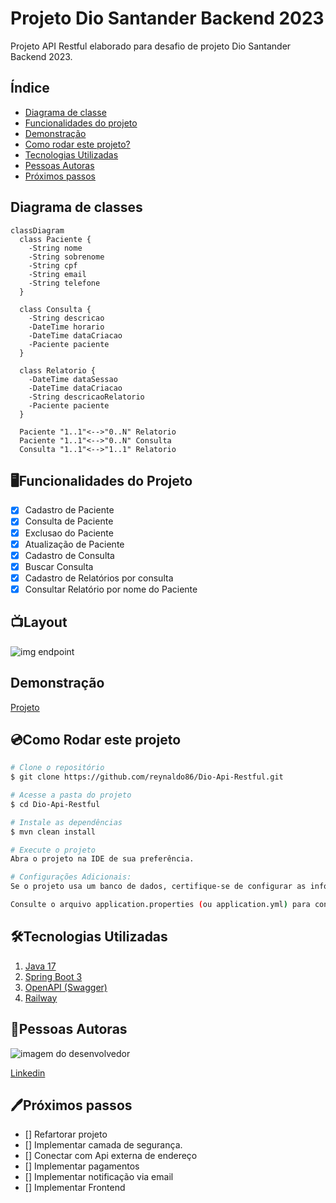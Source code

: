 # Projeto Dio Santander Backend 2023

Projeto API Restful elaborado para desafio de projeto Dio Santander Backend 2023.

## Índice
- <a href="#diagrama">Diagrama de classe</a>
- <a href="#funcionalidades">Funcionalidades do projeto</a>
- <a href="#demonstracao">Demonstração</a>
- <a href="#rodar">Como rodar este projeto?</a> 
- <a href="#Tecnologias">Tecnologias Utilizadas</a>
- <a href="#autoras">Pessoas Autoras</a>
- <a href="#passos">Próximos passos</a>

## Diagrama de classes
```mermaid
classDiagram
  class Paciente {
    -String nome
    -String sobrenome
    -String cpf
    -String email
    -String telefone
  }

  class Consulta {
    -String descricao
    -DateTime horario
    -DateTime dataCriacao
    -Paciente paciente
  }

  class Relatorio {
    -DateTime dataSessao
    -DateTime dataCriacao
    -String descricaoRelatorio
    -Paciente paciente
  }

  Paciente "1..1"<-->"0..N" Relatorio
  Paciente "1..1"<-->"0..N" Consulta
  Consulta "1..1"<-->"1..1" Relatorio
```

## 🖥️Funcionalidades do Projeto 
- [x] Cadastro de Paciente
- [x] Consulta de Paciente
- [x] Exclusao do Paciente
- [x] Atualização de Paciente
- [x] Cadastro de Consulta
- [x] Buscar Consulta
- [x] Cadastro de Relatórios por consulta
- [x] Consultar Relatório por nome do Paciente

## 📺Layout
<img src="https://github.com/reynaldo86/Dio-Api-Restful/issues/6" alt="img endpoint"></img>

## Demonstração
[Projeto](https://dio-api-restful-production.up.railway.app/swagger-ui/index.html)


## 💿Como Rodar este projeto
```bash
# Clone o repositório 
$ git clone https://github.com/reynaldo86/Dio-Api-Restful.git

# Acesse a pasta do projeto
$ cd Dio-Api-Restful

# Instale as dependências
$ mvn clean install

# Execute o projeto
Abra o projeto na IDE de sua preferência.

# Configurações Adicionais:
Se o projeto usa um banco de dados, certifique-se de configurar as informações de conexão no arquivo de configuração.

Consulte o arquivo application.properties (ou application.yml) para configurar outras propriedades da aplicação, como porta, URL da base de dados, é os ambientes.

```
## 🛠️Tecnologias Utilizadas
1. [Java 17](https://www.java.com/pt-BR/)
2. [Spring Boot 3](https://spring.io/projects/spring-boot)
3. [OpenAPI (Swagger)](https://springdoc.org/)
4. [Railway](https://railway.app/)

## 👤Pessoas Autoras
<img src="https://media.licdn.com/dms/image/C4D03AQFM8O2ABfbPvQ/profile-displayphoto-shrink_200_200/0/1662041284290?e=1703721600&v=beta&t=JAqN8On0SSRgLiEgsUFo2hp9wv8UCzumg-4ft6sGVrk" alt="imagem do desenvolvedor"></img>

[Linkedin](https://www.linkedin.com/in/reynaldo-hendson/)

## 🖊️Próximos passos
- [] Refartorar projeto
- [] Implementar camada de segurança.
- [] Conectar com Api externa de endereço
- [] Implementar pagamentos
- [] Implementar notificação via email 
- [] Implementar Frontend
